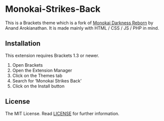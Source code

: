 # Monokai-Strikes-Back
This is a Brackets theme which is a fork of [Monokai Darkness Reborn](https://github.com/anandisrocking007/Monokai-Darkness-Reborn) by Anand Arokianathan. It is made mainly with HTML / CSS / JS / PHP in mind.

Installation
---

This extension requires Brackets 1.3 or newer.

1. Open Brackets
2. Open the Extension Manager
3. Click on the Themes tab
4. Search for ‘Monokai Strikes Back’
5. Click on the Install button

License
---

The MIT License. Read [LICENSE](LICENSE) for further information.
